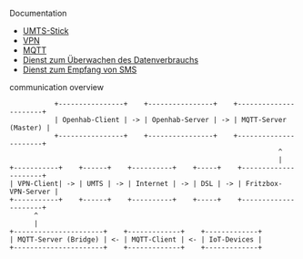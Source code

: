 Documentation
- [UMTS-Stick](docs/UMTS-Stick.md)
- [VPN](docs/VPN.md)
- [MQTT](docs/MQTT.md)
- [Dienst zum Überwachen des Datenverbrauchs](Datenverbrauch.md)
- [Dienst zum Empfang von SMS](SMS-Empfang.md)

communication overview
```
           +----------------+    +----------------+    +----------------------+
           | Openhab-Client | -> | Openhab-Server | -> | MQTT-Server (Master) |
           +----------------+    +----------------+    +----------------------+
                                                                  ^
                                                                  |
+-----------+    +------+    +----------+    +-----+    +---------------------+
| VPN-Client| -> | UMTS | -> | Internet | -> | DSL | -> | Fritzbox-VPN-Server |
+-----------+    +------+    +----------+    +-----+    +---------------------+
      ^
      |
+----------------------+    +-------------+    +-------------+
| MQTT-Server (Bridge) | <- | MQTT-Client | <- | IoT-Devices |
+----------------------+    +-------------+    +-------------+
```
